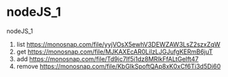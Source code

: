 # nodeJS_1
nodeJS_1

1. list      https://monosnap.com/file/yyjVOsX5ewhV3DEWZAW3LsZ2szxZqW
2. get       https://monosnap.com/file/MJKAXEcAR0LiIzLJGJufgKERmB6juT
3. add       https://monosnap.com/file/Td9ic7If5i1dz8MRlkFfALtGeIft47
4. remove    https://monosnap.com/file/KbGIkSpoftQAp8xK0xCf6Ti3d5Di60
